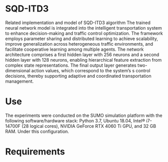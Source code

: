# SQD-ITD3
Related implementation and model of SQD-ITD3 algorithm
The trained neural network model is integrated into the intelligent transportation system to enhance decision-making and traffic control optimization.  The framework employs parameter sharing and distributed learning to achieve scalability, improve generalization across heterogeneous traffic environments, and facilitate cooperative learning among multiple agents.  The network architecture comprises a first hidden layer with 256 neurons and a second hidden layer with 128 neurons, enabling hierarchical feature extraction from complex state representations.  The final output layer generates two-dimensional action values, which correspond to the system’s s control decisions, thereby supporting adaptive and coordinated transportation management.
# Use
The experiments were conducted on the SUMO simulation platform with the following software/hardware stack: 
Python 3.7,
Ubuntu 18.04, 
Intel® i7-14700F (28 logical cores), 
NVIDIA GeForce RTX 4060 Ti GPU, 
and 32 GB RAM. Under this configuration.
# Requirements
